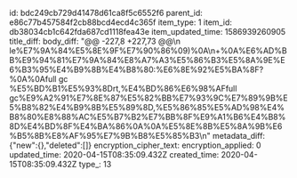 id: bdc249cb729d41478d61ca8f5c6552f6
parent_id: e86c77b457584f2cb88bcd4ecd4c365f
item_type: 1
item_id: db38034cb1c642fda687cd1118fea43e
item_updated_time: 1586939260905
title_diff: 
body_diff: "@@ -227,8 +227,73 @@\n le%E7%9A%84%E5%8E%9F%E7%90%86%09)%0A\n+%0A%E6%AD%BB%E9%94%81%E7%9A%84%E8%A7%A3%E5%86%B3%E5%8A%9E%E6%B3%95%E4%B9%8B%E4%B8%80:%E6%8E%92%E5%BA%8F?%0A%0Afull gc %E5%BD%B1%E5%93%8Drt,%E4%BD%86%E6%98%AFfull gc%E9%A2%91%E7%8E%87%E5%82%BB%E7%93%9C%E7%89%9B%E5%B8%82%E4%B9%8B%E5%89%8D,%E5%86%85%E5%AD%98%E4%B8%80%E8%88%AC%E5%B7%B2%E7%BB%8F%E9%A1%B6%E4%B8%8D%E4%BD%8F%E4%BA%86%0A%0A%E5%8E%8B%E5%8A%9B%E6%B5%8B%E8%AF%95%E7%9B%B8%E5%85%B3\n"
metadata_diff: {"new":{},"deleted":[]}
encryption_cipher_text: 
encryption_applied: 0
updated_time: 2020-04-15T08:35:09.432Z
created_time: 2020-04-15T08:35:09.432Z
type_: 13